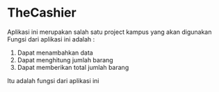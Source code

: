 # TheCashier
Aplikasi ini merupakan salah satu project kampus yang akan digunakan
Fungsi dari aplikasi ini adalah : 
1. Dapat menambahkan data
2. Dapat menghitung jumlah barang
3. Dapat memberikan total jumlah barang 

Itu adalah fungsi dari aplikasi ini
